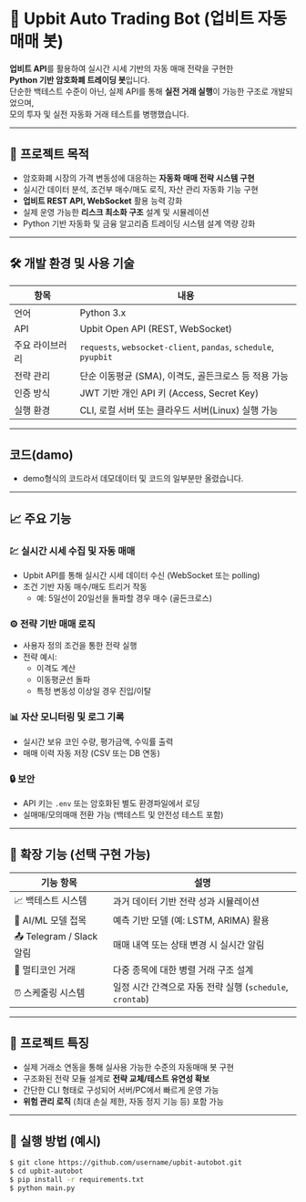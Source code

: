 # 🤖 Upbit Auto Trading Bot (업비트 자동 매매 봇)

**업비트 API**를 활용하여 실시간 시세 기반의 자동 매매 전략을 구현한  
**Python 기반 암호화폐 트레이딩 봇**입니다.  
단순한 백테스트 수준이 아닌, 실제 API를 통해 **실전 거래 실행**이 가능한 구조로 개발되었으며,  
모의 투자 및 실전 자동화 거래 테스트를 병행했습니다.

---

## 🎯 프로젝트 목적

- 암호화폐 시장의 가격 변동성에 대응하는 **자동화 매매 전략 시스템 구현**
- 실시간 데이터 분석, 조건부 매수/매도 로직, 자산 관리 자동화 기능 구현
- **업비트 REST API, WebSocket** 활용 능력 강화
- 실제 운영 가능한 **리스크 최소화 구조** 설계 및 시뮬레이션
- Python 기반 자동화 및 금융 알고리즘 트레이딩 시스템 설계 역량 강화

---

## 🛠️ 개발 환경 및 사용 기술

| 항목       | 내용 |
|------------|------|
| 언어       | Python 3.x |
| API        | Upbit Open API (REST, WebSocket) |
| 주요 라이브러리 | `requests`, `websocket-client`, `pandas`, `schedule`, `pyupbit` |
| 전략 관리 | 단순 이동평균 (SMA), 이격도, 골든크로스 등 적용 가능 |
| 인증 방식 | JWT 기반 개인 API 키 (Access, Secret Key) |
| 실행 환경 | CLI, 로컬 서버 또는 클라우드 서버(Linux) 실행 가능 |

---

## 코드(damo)

- demo형식의 코드라서 데모데이터 및 코드의 일부분만 올렸습니다.

---

## 📈 주요 기능

### 💹 실시간 시세 수집 및 자동 매매
- Upbit API를 통해 실시간 시세 데이터 수신 (WebSocket 또는 polling)
- 조건 기반 자동 매수/매도 트리거 작동
  - 예: 5일선이 20일선을 돌파할 경우 매수 (골든크로스)

### ⚙️ 전략 기반 매매 로직
- 사용자 정의 조건을 통한 전략 실행
- 전략 예시:
  - 이격도 계산
  - 이동평균선 돌파
  - 특정 변동성 이상일 경우 진입/이탈

### 📊 자산 모니터링 및 로그 기록
- 실시간 보유 코인 수량, 평가금액, 수익률 출력
- 매매 이력 자동 저장 (CSV 또는 DB 연동)

### 🔒 보안
- API 키는 `.env` 또는 암호화된 별도 환경파일에서 로딩
- 실매매/모의매매 전환 가능 (백테스트 및 안전성 테스트 포함)

---

## 🌱 확장 기능 (선택 구현 가능)

| 기능 항목 | 설명 |
|-----------|------|
| 📈 백테스트 시스템 | 과거 데이터 기반 전략 성과 시뮬레이션 |
| 🧠 AI/ML 모델 접목 | 예측 기반 모델 (예: LSTM, ARIMA) 활용 |
| 📤 Telegram / Slack 알림 | 매매 내역 또는 상태 변경 시 실시간 알림 |
| 🔌 멀티코인 거래 | 다중 종목에 대한 병렬 거래 구조 설계 |
| ⏰ 스케줄링 시스템 | 일정 시간 간격으로 자동 전략 실행 (`schedule`, `crontab`) |

---

## 📌 프로젝트 특징

- 실제 거래소 연동을 통해 실사용 가능한 수준의 자동매매 봇 구현
- 구조화된 전략 모듈 설계로 **전략 교체/테스트 유연성 확보**
- 간단한 CLI 형태로 구성되어 서버/PC에서 빠르게 운영 가능
- **위험 관리 로직** (최대 손실 제한, 자동 정지 기능 등) 포함 가능

---

## 🚀 실행 방법 (예시)

```bash
$ git clone https://github.com/username/upbit-autobot.git
$ cd upbit-autobot
$ pip install -r requirements.txt
$ python main.py

